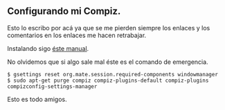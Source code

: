 Configurando mi Compiz.
---

Esto lo escribo por acá ya que se me pierden siempre los enlaces y los comentarios en los enlaces me hacen retrabajar.

Instalando sigo [éste manual](https://ubunlog.com/como-instalar-compiz-en-ubuntu-mate/).

No olvidemos que si algo sale mal éste es el comando de emergencia.

```
$ gsettings reset org.mate.session.required-components windowmanager
$ sudo apt-get purge compiz compiz-plugins-default compiz-plugins compizconfig-settings-manager
```

Esto es todo amigos.
